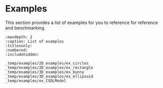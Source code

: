 # Examples

This section provides a list of examples for you to reference for reference and benchmarking.

```{toctree}
:maxdepth: 2
:caption: List of examples
:titlesonly:
:numbered:
:includehidden:

_temp/examples/2D_examples/ex_circles
_temp/examples/2D_examples/ex_rectangle
_temp/examples/3D_examples/ex_bunny
_temp/examples/3D_examples/ex_ellipsoid
_temp/examples/ex_CSDLModel
```